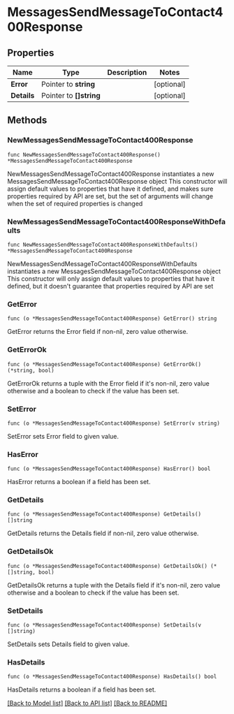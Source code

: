 # MessagesSendMessageToContact400Response

## Properties

Name | Type | Description | Notes
------------ | ------------- | ------------- | -------------
**Error** | Pointer to **string** |  | [optional] 
**Details** | Pointer to **[]string** |  | [optional] 

## Methods

### NewMessagesSendMessageToContact400Response

`func NewMessagesSendMessageToContact400Response() *MessagesSendMessageToContact400Response`

NewMessagesSendMessageToContact400Response instantiates a new MessagesSendMessageToContact400Response object
This constructor will assign default values to properties that have it defined,
and makes sure properties required by API are set, but the set of arguments
will change when the set of required properties is changed

### NewMessagesSendMessageToContact400ResponseWithDefaults

`func NewMessagesSendMessageToContact400ResponseWithDefaults() *MessagesSendMessageToContact400Response`

NewMessagesSendMessageToContact400ResponseWithDefaults instantiates a new MessagesSendMessageToContact400Response object
This constructor will only assign default values to properties that have it defined,
but it doesn't guarantee that properties required by API are set

### GetError

`func (o *MessagesSendMessageToContact400Response) GetError() string`

GetError returns the Error field if non-nil, zero value otherwise.

### GetErrorOk

`func (o *MessagesSendMessageToContact400Response) GetErrorOk() (*string, bool)`

GetErrorOk returns a tuple with the Error field if it's non-nil, zero value otherwise
and a boolean to check if the value has been set.

### SetError

`func (o *MessagesSendMessageToContact400Response) SetError(v string)`

SetError sets Error field to given value.

### HasError

`func (o *MessagesSendMessageToContact400Response) HasError() bool`

HasError returns a boolean if a field has been set.

### GetDetails

`func (o *MessagesSendMessageToContact400Response) GetDetails() []string`

GetDetails returns the Details field if non-nil, zero value otherwise.

### GetDetailsOk

`func (o *MessagesSendMessageToContact400Response) GetDetailsOk() (*[]string, bool)`

GetDetailsOk returns a tuple with the Details field if it's non-nil, zero value otherwise
and a boolean to check if the value has been set.

### SetDetails

`func (o *MessagesSendMessageToContact400Response) SetDetails(v []string)`

SetDetails sets Details field to given value.

### HasDetails

`func (o *MessagesSendMessageToContact400Response) HasDetails() bool`

HasDetails returns a boolean if a field has been set.


[[Back to Model list]](../README.md#documentation-for-models) [[Back to API list]](../README.md#documentation-for-api-endpoints) [[Back to README]](../README.md)


